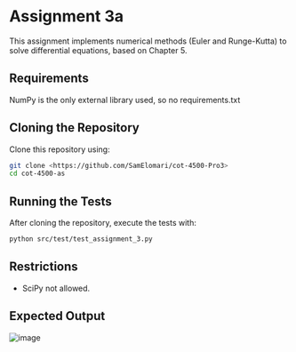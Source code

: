 # Assignment 3a
This assignment implements numerical methods (Euler and Runge-Kutta) to solve differential equations, based on Chapter 5.

## Requirements

NumPy is the only external library used, so no requirements.txt

## Cloning the Repository
Clone this repository using:
```bash
git clone <https://github.com/SamElomari/cot-4500-Pro3>
cd cot-4500-as
```

## Running the Tests

After cloning the repository, execute the tests with:
```bash
python src/test/test_assignment_3.py
```

## Restrictions
- SciPy not allowed.

## Expected Output

![image](https://github.com/user-attachments/assets/c0745001-516a-4771-b779-8fad7dbaafdd)
